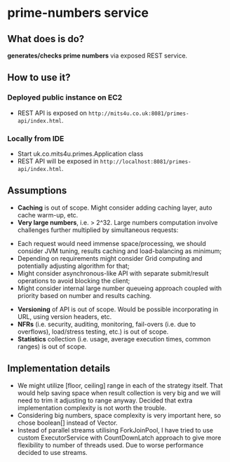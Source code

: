 # prime-numbers service

## What does is do?
 **generates/checks prime numbers** via exposed REST service.
 
## How to use it?

### Deployed public instance on EC2
 * REST API is exposed on ```http://mits4u.co.uk:8081/primes-api/index.html```. 

### Locally from IDE
 * Start uk.co.mits4u.primes.Application class
 * REST API will be exposed in ```http://localhost:8081/primes-api/index.html```. 

## Assumptions
 * **Caching** is out of scope. Might consider adding caching layer, auto cache warm-up, etc.
 * **Very large numbers**, i.e. > 2^32. Large numbers computation involve challenges further multiplied by simultaneous requests: </br>
  - Each request would need immense space/processing, we should consider JVM tuning, results caching and load-balancing as minimum; </br>
  - Depending on requirements might consider Grid computing and potentially adjusting algorithm for that; </br>
  - Might consider asynchronous-like API with separate submit/result operations to avoid blocking the client; </br>
  - Might consider internal large number queueing approach coupled with priority based on number and results caching. </br>
 * **Versioning** of API is out of scope. Would be possible incorporating in URL, using version headers, etc.
 * **NFRs** (i.e. security, auditing, monitoring, fail-overs (i.e. due to overflows), load/stress testing, etc.) is out of scope.    
 * **Statistics** collection (i.e. usage, average execution times, common ranges) is out of scope.

## Implementation details

 * We might utilize [floor, ceiling] range in each of the strategy itself. That would help saving space when result collection is very big and we will need to trim it adjusting to range anyway. Decided that extra implementation complexity is not worth the trouble. 
 * Considering big numbers, space complexity is very important here, so chose boolean[] instead of Vector<Boolean>.
 * Instead of parallel streams utilising ForkJoinPool, I have tried to use custom ExecutorService with CountDownLatch approach to give more flexibility to number of threads used. Due to worse performance decided to use streams.
 
